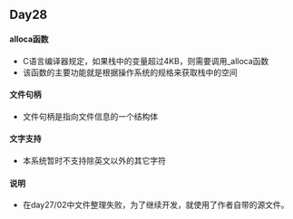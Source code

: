 ## Day28

####  alloca函数
- C语言编译器规定，如果栈中的变量超过4KB，则需要调用_alloca函数
- 该函数的主要功能就是根据操作系统的规格来获取栈中的空间

####  文件句柄
- 文件句柄是指向文件信息的一个结构体

#### 文字支持
- 本系统暂时不支持除英文以外的其它字符

#### 说明
- 在day27/02中文件整理失败，为了继续开发，就使用了作者自带的源文件。
